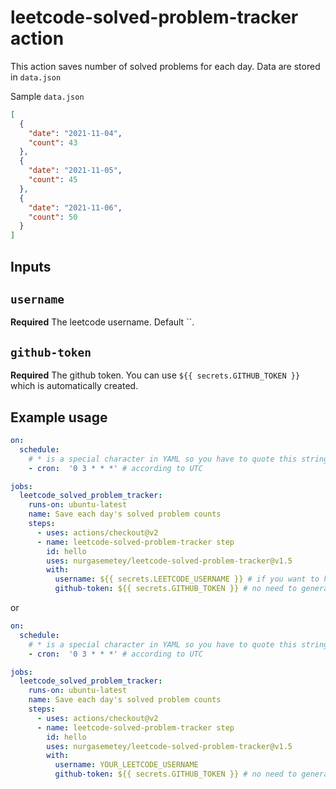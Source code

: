 # leetcode-solved-problem-tracker action

This action saves number of solved problems for each day. Data are stored in `data.json`

Sample `data.json`

```json
[
  {
    "date": "2021-11-04",
    "count": 43
  },
  {
    "date": "2021-11-05",
    "count": 45
  },
  {
    "date": "2021-11-06",
    "count": 50
  }
]
```

## Inputs

## `username`

**Required** The leetcode username. Default ``.

## `github-token`

**Required** The github token. You can use `${{ secrets.GITHUB_TOKEN }}` which is automatically created.

## Example usage
```yaml
on:
  schedule:
    # * is a special character in YAML so you have to quote this string
    - cron:  '0 3 * * *' # according to UTC

jobs:
  leetcode_solved_problem_tracker:
    runs-on: ubuntu-latest
    name: Save each day's solved problem counts
    steps:
      - uses: actions/checkout@v2
      - name: leetcode-solved-problem-tracker step
        id: hello
        uses: nurgasemetey/leetcode-solved-problem-tracker@v1.5
        with:
          username: ${{ secrets.LEETCODE_USERNAME }} # if you want to hide your username
          github-token: ${{ secrets.GITHUB_TOKEN }} # no need to generate token, it is generated automatically when you use action
```

or 

```yaml
on:
  schedule:
    # * is a special character in YAML so you have to quote this string
    - cron:  '0 3 * * *' # according to UTC

jobs:
  leetcode_solved_problem_tracker:
    runs-on: ubuntu-latest
    name: Save each day's solved problem counts
    steps:
      - uses: actions/checkout@v2
      - name: leetcode-solved-problem-tracker step
        id: hello
        uses: nurgasemetey/leetcode-solved-problem-tracker@v1.5
        with:
          username: YOUR_LEETCODE_USERNAME
          github-token: ${{ secrets.GITHUB_TOKEN }} # no need to generate token, it is generated automatically when you use action
```
